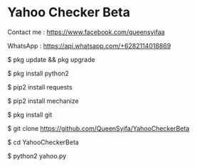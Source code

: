 # Yahoo Checker Beta

Contact me : https://www.facebook.com/queensyifaa

WhatsApp : https://api.whatsapp.com/+6282114018869

$ pkg update && pkg upgrade

$ pkg install python2

$ pip2 install requests

$ pip2 install mechanize

$ pkg install git

$ git clone https://github.com/QueenSyifa/YahooCheckerBeta

$ cd YahooCheckerBeta

$ python2 yahoo.py

